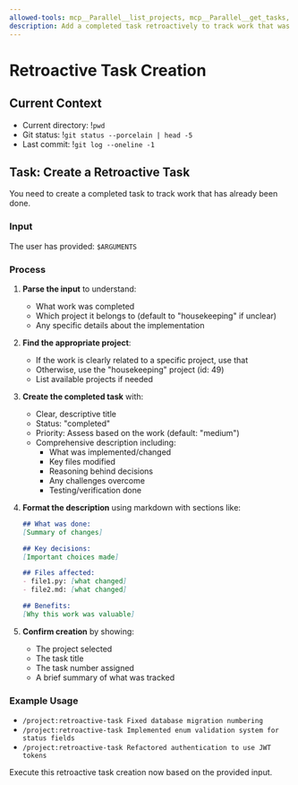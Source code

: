 ```yaml
---
allowed-tools: mcp__Parallel__list_projects, mcp__Parallel__get_tasks, mcp__Parallel__create_task
description: Add a completed task retroactively to track work that was already done
---
```


# Retroactive Task Creation

## Current Context
- Current directory: !`pwd`
- Git status: !`git status --porcelain | head -5`
- Last commit: !`git log --oneline -1`

## Task: Create a Retroactive Task

You need to create a completed task to track work that has already been done.

### Input
The user has provided: `$ARGUMENTS`

### Process

1. **Parse the input** to understand:
   - What work was completed
   - Which project it belongs to (default to "housekeeping" if unclear)
   - Any specific details about the implementation

2. **Find the appropriate project**:
   - If the work is clearly related to a specific project, use that
   - Otherwise, use the "housekeeping" project (id: 49)
   - List available projects if needed

3. **Create the completed task** with:
   - Clear, descriptive title
   - Status: "completed"
   - Priority: Assess based on the work (default: "medium")
   - Comprehensive description including:
     - What was implemented/changed
     - Key files modified
     - Reasoning behind decisions
     - Any challenges overcome
     - Testing/verification done

4. **Format the description** using markdown with sections like:
   ```markdown
   ## What was done:
   [Summary of changes]

   ## Key decisions:
   [Important choices made]

   ## Files affected:
   - file1.py: [what changed]
   - file2.md: [what changed]

   ## Benefits:
   [Why this work was valuable]
   ```

5. **Confirm creation** by showing:
   - The project selected
   - The task title
   - The task number assigned
   - A brief summary of what was tracked

### Example Usage
- `/project:retroactive-task Fixed database migration numbering`
- `/project:retroactive-task Implemented enum validation system for status fields`
- `/project:retroactive-task Refactored authentication to use JWT tokens`

Execute this retroactive task creation now based on the provided input.
